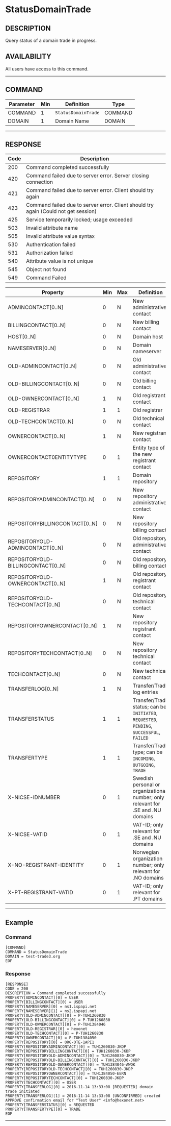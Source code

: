 # StatusDomainTrade

## DESCRIPTION
Query status of a domain trade in progress.

## AVAILABILITY
All users have access to this command.

----
## COMMAND

Parameter | Min | Definition | Type
---- | ---- | ---- | ----
COMMAND | 1 | `StatusDomainTrade` | COMMAND
DOMAIN | 1 | Domain Name | DOMAIN

----
## RESPONSE

Code | Description
---- | ----
200 | Command completed successfully
420 | Command failed due to server error. Server closing connection
421 | Command failed due to server error. Client should try again
423 | Command failed due to server error. Client should try again (Could not get session)
425 | Service temporarily locked; usage exceeded
503 | Invalid attribute name
505 | Invalid attribute value syntax
530 | Authentication failed
531 | Authorization failed
540 | Attribute value is not unique
545 | Object not found
549 | Command Failed

Property | Min | Max | Definition | Type
---- | ---- | ---- | ---- | ----
ADMINCONTACT[0..N] | 0 | N | New administrative contact | CONTACT
BILLINGCONTACT[0..N] | 0 | N | New billing contact | CONTACT
HOST[0..N] | 0 | N | Domain host | TEXT
NAMESERVER[0..N] | 0 | N | Domain nameserver | TEXT
OLD-ADMINCONTACT[0..N] | 0 | N | Old administrative contact | CONTACT
OLD-BILLINGCONTACT[0..N] | 0 | N | Old billing contact | CONTACT
OLD-OWNERCONTACT[0..N] | 1 | N | Old registrant contact | CONTACT
OLD-REGISTRAR | 1 | 1 | Old registrar | TEXT
OLD-TECHCONTACT[0..N] | 0 | N | Old technical contact | CONTACT
OWNERCONTACT[0..N] | 1 | N | New registrant contact | CONTACT
OWNERCONTACT0ENTITYTYPE | 0 | 1 | Entity type of the new registrant contact | TEXT
REPOSITORY | 1 | 1 | Domain repository | TEXT
REPOSITORYADMINCONTACT[0..N] | 0 | N | New repository administrative contact | CONTACT
REPOSITORYBILLINGCONTACT[0..N] | 0 | N | New repository billing contact | CONTACT
REPOSITORYOLD-ADMINCONTACT[0..N] | 0 | N | Old repository administrative contact | CONTACT
REPOSITORYOLD-BILLINGCONTACT[0..N] | 0 | N | Old repository billing contact | CONTACT
REPOSITORYOLD-OWNERCONTACT[0..N] | 1 | N | Old repository registrant contact | CONTACT
REPOSITORYOLD-TECHCONTACT[0..N] | 0 | N | Old repository technical contact | CONTACT
REPOSITORYOWNERCONTACT[0..N] | 1 | N | New repository registrant contact | CONTACT
REPOSITORYTECHCONTACT[0..N] | 0 | N | New repository technical contact | CONTACT
TECHCONTACT[0..N] | 0 | N | New technical contact | CONTACT
TRANSFERLOG[0..N] | 1 | N | Transfer/Trade log entries | TEXT
TRANSFERSTATUS | 1 | 1 | Transfer/Trade status; can be `INITIATED`, `REQUESTED`, `PENDING`, `SUCCESSFUL`, `FAILED` | TEXT
TRANSFERTYPE | 1 | 1 | Transfer/Trade type; can be `INCOMING`, `OUTGOING`, `TRADE` | TEXT
X-NICSE-IDNUMBER | 0 | 1 | Swedish personal or organizational number; only relevant for .SE and .NU domains | TEXT
X-NICSE-VATID | 0 | 1 | VAT-ID; only relevant for .SE and .NU domains | TEXT
X-NO-REGISTRANT-IDENTITY | 0 | 1 | Norwegian organization number; only relevant for .NO domains | TEXT
X-PT-REGISTRANT-VATID | 0 | 1 | VAT-ID; only relevant for .PT domains | TEXT

----
## Example

### Command

```
[COMMAND]
COMMAND = StatusDomainTrade
DOMAIN = test-trade3.org
EOF
```
### Response

```
[RESPONSE]
CODE = 200
DESCRIPTION = Command completed successfully
PROPERTY[ADMINCONTACT][0] = USER
PROPERTY[BILLINGCONTACT][0] = USER
PROPERTY[NAMESERVER][0] = ns1.ispapi.net
PROPERTY[NAMESERVER][1] = ns2.ispapi.net
PROPERTY[OLD-ADMINCONTACT][0] = P-TUH1260830
PROPERTY[OLD-BILLINGCONTACT][0] = P-TUH1260830
PROPERTY[OLD-OWNERCONTACT][0] = P-TUH1384046
PROPERTY[OLD-REGISTRAR][0] = hexonet
PROPERTY[OLD-TECHCONTACT][0] = P-TUH1260830
PROPERTY[OWNERCONTACT][0] = P-TUH1384050
PROPERTY[REPOSITORY][0] = ORG-OTE-1API1
PROPERTY[REPOSITORYADMINCONTACT][0] = TUH1260830-JKDP
PROPERTY[REPOSITORYBILLINGCONTACT][0] = TUH1260830-JKDP
PROPERTY[REPOSITORYOLD-ADMINCONTACT][0] = TUH1260830-JKDP
PROPERTY[REPOSITORYOLD-BILLINGCONTACT][0] = TUH1260830-JKDP
PROPERTY[REPOSITORYOLD-OWNERCONTACT][0] = TUH1384046-AWOK
PROPERTY[REPOSITORYOLD-TECHCONTACT][0] = TUH1260830-JKDP
PROPERTY[REPOSITORYOWNERCONTACT][0] = TUH1384050-EERN
PROPERTY[REPOSITORYTECHCONTACT][0] = TUH1260830-JKDP
PROPERTY[TECHCONTACT][0] = USER
PROPERTY[TRANSFERLOG][0] = 2016-11-14 13:33:08 [REQUESTED] domain trade initiated
PROPERTY[TRANSFERLOG][1] = 2016-11-14 13:33:08 [UNCONFIRMED] created APPROVE confirmation email for "Test User" <info@hexonet.net>
PROPERTY[TRANSFERSTATUS][0] = REQUESTED
PROPERTY[TRANSFERTYPE][0] = TRADE
EOF
```

----
